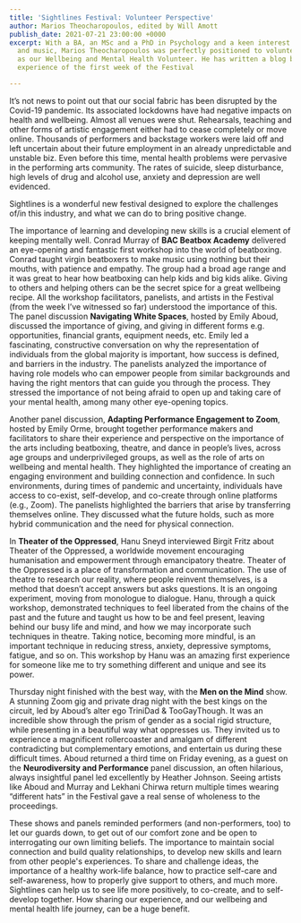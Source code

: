 ```yaml
---
title: 'Sightlines Festival: Volunteer Perspective'
author: Marios Theocharopoulos, edited by Will Amott
publish_date: 2021-07-21 23:00:00 +0000
excerpt: With a BA, an MSc and a PhD in Psychology and a keen interest in theatre
  and music, Marios Theocharopoulos was perfectly positioned to volunteer with us
  as our Wellbeing and Mental Health Volunteer. He has written a blog based on his
  experience of the first week of the Festival

---
```

It’s not news to point out that our social fabric has been disrupted by the Covid-19 pandemic. Its associated lockdowns have had negative impacts on health and wellbeing. Almost all venues were shut. Rehearsals, teaching and other forms of artistic engagement either had to cease completely or move online. Thousands of performers and backstage workers were laid off and left uncertain about their future employment in an already unpredictable and unstable biz. Even before this time, mental health problems were pervasive in the performing arts community. The rates of suicide, sleep disturbance, high levels of drug and alcohol use, anxiety and depression are well evidenced.

Sightlines is a wonderful new festival designed to explore the challenges of/in this industry, and what we can do to bring positive change.

The importance of learning and developing new skills is a crucial element of keeping mentally well. Conrad Murray of **BAC Beatbox Academy** delivered an eye-opening and fantastic first workshop into the world of beatboxing. Conrad taught virgin beatboxers to make music using nothing but their mouths, with patience and empathy. The group had a broad age range and it was great to hear how beatboxing can help kids and big kids alike. Giving to others and helping others can be the secret spice for a great wellbeing recipe. All the workshop facilitators, panelists, and artists in the Festival (from the week I’ve witnessed so far) understood the importance of this. The panel discussion **Navigating White Spaces**, hosted by Emily Aboud, discussed the importance of giving, and giving in different forms e.g. opportunities, financial grants, equipment needs, etc. Emily led a fascinating, constructive conversation on why the representation of individuals from the global majority is important, how success is defined, and barriers in the industry. The panelists analyzed the importance of having role models who can empower people from similar backgrounds and having the right mentors that can guide you through the process. They stressed the importance of not being afraid to open up and taking care of your mental health, among many other eye-opening topics.

Another panel discussion, **Adapting Performance Engagement to Zoom**, hosted by Emily Orme, brought together performance makers and facilitators to share their experience and perspective on the importance of the arts including beatboxing, theatre, and dance in people’s lives, across age groups and underprivileged groups, as well as the role of arts on wellbeing and mental health. They highlighted the importance of creating an engaging environment and building connection and confidence. In such environments, during times of pandemic and uncertainty, individuals have access to co-exist, self-develop, and co-create through online platforms (e.g., Zoom). The panelists highlighted the barriers that arise by transferring themselves online. They discussed what the future holds, such as more hybrid communication and the need for physical connection.

In **Theater of the Oppressed**, Hanu Sneyd interviewed Birgit Fritz about Theater of the Oppressed, a worldwide movement encouraging humanisation and empowerment through emancipatory theatre. Theater of the Oppressed is a place of transformation and communication. The use of theatre to research our reality, where people reinvent themselves, is a method that doesn’t accept answers but asks questions. It is an ongoing experiment, moving from monologue to dialogue. Hanu, through a quick workshop, demonstrated techniques to feel liberated from the chains of the past and the future and taught us how to be and feel present, leaving behind our busy life and mind, and how we may incorporate such techniques in theatre. Taking notice, becoming more mindful, is an important technique in reducing stress, anxiety, depressive symptoms, fatigue, and so on. This workshop by Hanu was an amazing first experience for someone like me to try something different and unique and see its power.

Thursday night finished with the best way, with the **Men on the Mind** show. A stunning Zoom gig and private drag night with the best kings on the circuit, led by Aboud’s alter ego TriniDad & TooGayThough. It was an incredible show through the prism of gender as a social rigid structure, while presenting in a beautiful way what oppresses us. They invited us to experience a magnificent rollercoaster and amalgam of different contradicting but complementary emotions, and entertain us during these difficult times. Aboud returned a third time on Friday evening, as a guest on the **Neurodiversity and Performance** panel discussion, an often hilarious, always insightful panel led excellently by Heather Johnson. Seeing artists like Aboud and Murray and Lekhani Chirwa return multiple times wearing “different hats” in the Festival gave a real sense of wholeness to the proceedings.

These shows and panels reminded performers (and non-performers, too) to let our guards down, to get out of our comfort zone and be open to interrogating our own limiting beliefs. The importance to maintain social connection and build quality relationships, to develop new skills and learn from other people's experiences. To share and challenge ideas, the importance of a healthy work-life balance, how to practice self-care and self-awareness, how to properly give support to others, and much more. Sightlines can help us to see life more positively, to co-create, and to self-develop together. How sharing our experience, and our wellbeing and mental health life journey, can be a huge benefit.